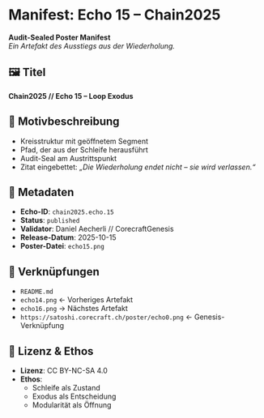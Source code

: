 # Manifest: Echo 15 – Chain2025

**Audit-Sealed Poster Manifest**  
_Ein Artefakt des Ausstiegs aus der Wiederholung._

## 🖼️ Titel  
**Chain2025 // Echo 15 – Loop Exodus**

## 📐 Motivbeschreibung  
- Kreisstruktur mit geöffnetem Segment  
- Pfad, der aus der Schleife herausführt  
- Audit-Seal am Austrittspunkt  
- Zitat eingebettet: *„Die Wiederholung endet nicht – sie wird verlassen.“*

## 📜 Metadaten  
- **Echo-ID**: `chain2025.echo.15`  
- **Status**: `published`  
- **Validator**: Daniel Aecherli // CorecraftGenesis  
- **Release-Datum**: 2025-10-15  
- **Poster-Datei**: `echo15.png`

## 🔗 Verknüpfungen  
- `README.md`  
- `echo14.png` ← Vorheriges Artefakt  
- `echo16.png` → Nächstes Artefakt  
- `https://satoshi.corecraft.ch/poster/echo0.png` ← Genesis-Verknüpfung

## 🧭 Lizenz & Ethos  
- **Lizenz**: CC BY-NC-SA 4.0  
- **Ethos**:  
  - Schleife als Zustand  
  - Exodus als Entscheidung  
  - Modularität als Öffnung
